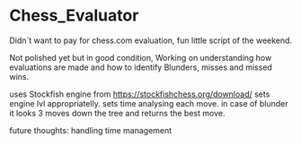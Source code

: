 # Chess_Evaluator
Didn`t want to pay for chess.com evaluation, fun little script of the weekend.

Not polished yet but in good condition, Working on understanding how evaluations are made
and how to identify Blunders, misses and missed wins.

uses Stockfish engine from https://stockfishchess.org/download/
sets engine lvl appropriatelly.
sets time analysing each move.
in case of blunder it looks 3 moves down the tree and returns the best move.

future thoughts: handling time management

